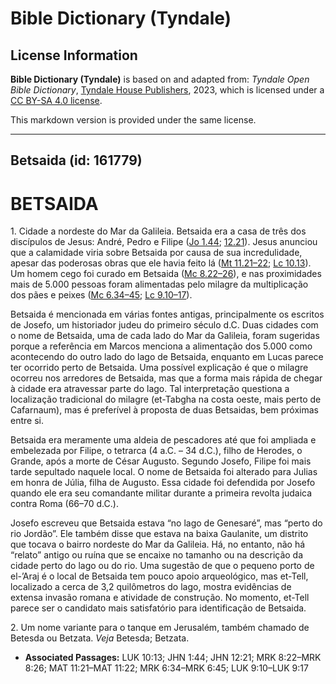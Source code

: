 # Bible Dictionary (Tyndale)

## License Information

**Bible Dictionary (Tyndale)** is based on and adapted from: _Tyndale Open Bible Dictionary_, [Tyndale House Publishers](https://tyndaleopenresources.com/), 2023, which is licensed under a [CC BY-SA 4.0 license](https://creativecommons.org/licenses/by-sa/4.0/legalcode.en).

This markdown version is provided under the same license.



--------------------------------

## Betsaida (id: 161779)

BETSAIDA
========

1\. Cidade a nordeste do Mar da Galileia. Betsaida era a casa de três dos discípulos de Jesus: André, Pedro e Filipe ([Jo 1\.44](https://ref.ly/John1:44); [12\.21](https://ref.ly/John12:21)). Jesus anunciou que a calamidade viria sobre Betsaida por causa de sua incredulidade, apesar das poderosas obras que ele havia feito lá ([Mt 11\.21–22](https://ref.ly/Matt11:21-Matt11:22); [Lc 10\.13](https://ref.ly/Luke10:13)). Um homem cego foi curado em Betsaida ([Mc 8\.22–26](https://ref.ly/Mark8:22-Mark8:26)), e nas proximidades mais de 5\.000 pessoas foram alimentadas pelo milagre da multiplicação dos pães e peixes ([Mc 6\.34–45](https://ref.ly/Mark6:34-Mark6:45); [Lc 9\.10–17](https://ref.ly/Luke9:10-Luke9:17)).

Betsaida é mencionada em várias fontes antigas, principalmente os escritos de Josefo, um historiador judeu do primeiro século d.C. Duas cidades com o nome de Betsaida, uma de cada lado do Mar da Galileia, foram sugeridas porque a referência em Marcos menciona a alimentação dos 5\.000 como acontecendo do outro lado do lago de Betsaida, enquanto em Lucas parece ter ocorrido perto de Betsaida. Uma possível explicação é que o milagre ocorreu nos arredores de Betsaida, mas que a forma mais rápida de chegar à cidade era atravessar parte do lago. Tal interpretação questiona a localização tradicional do milagre (et\-Tabgha na costa oeste, mais perto de Cafarnaum), mas é preferível à proposta de duas Betsaidas, bem próximas entre si.

Betsaida era meramente uma aldeia de pescadores até que foi ampliada e embelezada por Filipe, o tetrarca (4 a.C. – 34 d.C.), filho de Herodes, o Grande, após a morte de César Augusto. Segundo Josefo, Filipe foi mais tarde sepultado naquele local. O nome de Betsaida foi alterado para Julias em honra de Júlia, filha de Augusto. Essa cidade foi defendida por Josefo quando ele era seu comandante militar durante a primeira revolta judaica contra Roma (66–70 d.C.).

Josefo escreveu que Betsaida estava “no lago de Genesaré”, mas “perto do rio Jordão”. Ele também disse que estava na baixa Gaulanite, um distrito que tocava o bairro nordeste do Mar da Galileia. Há, no entanto, não há “relato” antigo ou ruína que se encaixe no tamanho ou na descrição da cidade perto do lago ou do rio. Uma sugestão de que o pequeno porto de el\-’Araj é o local de Betsaida tem pouco apoio arqueológico, mas et\-Tell, localizado a cerca de 3,2 quilômetros do lago, mostra evidências de extensa invasão romana e atividade de construção. No momento, et\-Tell parece ser o candidato mais satisfatório para identificação de Betsaida.

2\. Um nome variante para o tanque em Jerusalém, também chamado de Betesda ou Betzata. *Veja* Betesda; Betzata.

* **Associated Passages:** LUK 10:13; JHN 1:44; JHN 12:21; MRK 8:22–MRK 8:26; MAT 11:21–MAT 11:22; MRK 6:34–MRK 6:45; LUK 9:10–LUK 9:17

